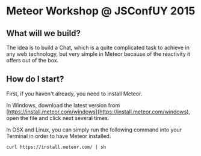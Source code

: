 Meteor Workshop @ JSConfUY 2015
================

What will we build?
-------------------
The idea is to build a Chat, which is a quite complicated task to achieve in any web technology, but very simple in Meteor because of the reactivity it offers out of the box.

How do I start?
---------------

First, if you haven't already, you need to install Meteor.

In Windows, download the latest version from [https://install.meteor.com/windows](https://install.meteor.com/windows), open the file and click next several times.

In OSX and Linux, you can simply run the following command into your Terminal in order to have Meteor installed.
~~~
curl https://install.meteor.com/ | sh
~~~